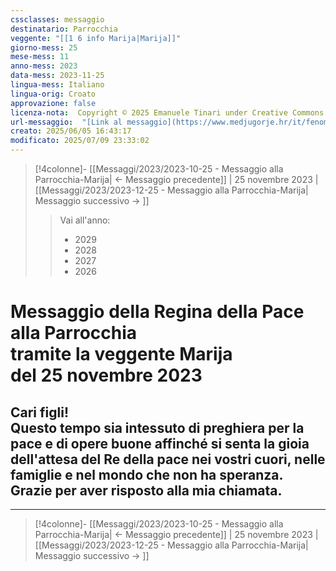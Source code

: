 ```yaml
---
cssclasses: messaggio
destinatario: Parrocchia
veggente: "[[1 6 info Marija|Marija]]"
giorno-mess: 25
mese-mess: 11
anno-mess: 2023
data-mess: 2023-11-25
lingua-mess: Italiano
lingua-orig: Croato
approvazione: false
licenza-nota:  Copyright © 2025 Emanuele Tinari under Creative Commons BY-NC-SA 4.0 https://creativecommons.org/licenses/by-nc-sa/4.0/
url-messaggio:  "[Link al messaggio](https://www.medjugorje.hr/it/fenomeno-di-medjugorje/messaggi-della-madonna/?datum=2023-11-25)"
creato: 2025/06/05 16:43:17
modificato: 2025/07/09 23:33:02
---
```


> [!4colonne]- [[Messaggi/2023/2023-10-25 - Messaggio alla Parrocchia-Marija| ← Messaggio precedente]] | 25 novembre 2023 | [[Messaggi/2023/2023-12-25 - Messaggio alla Parrocchia-Marija| Messaggio successivo → ]]
>> <span class="verde">Vai all'anno:</span>
>> - 2029
>> - 2028
>> - 2027
>> - 2026
>

# Messaggio della Regina della Pace<br>alla Parrocchia<br>tramite la veggente Marija<br>del 25 novembre 2023

## Cari figli!<br>Questo tempo sia intessuto di preghiera per la pace e di opere buone affinché si senta la gioia dell'attesa del Re della pace nei vostri cuori, nelle famiglie e nel mondo che non ha speranza.<br>Grazie per aver risposto alla mia chiamata.

***

> [!4colonne]- [[Messaggi/2023/2023-10-25 - Messaggio alla Parrocchia-Marija| ← Messaggio precedente]] | 25 novembre 2023 | [[Messaggi/2023/2023-12-25 - Messaggio alla Parrocchia-Marija| Messaggio successivo → ]]
